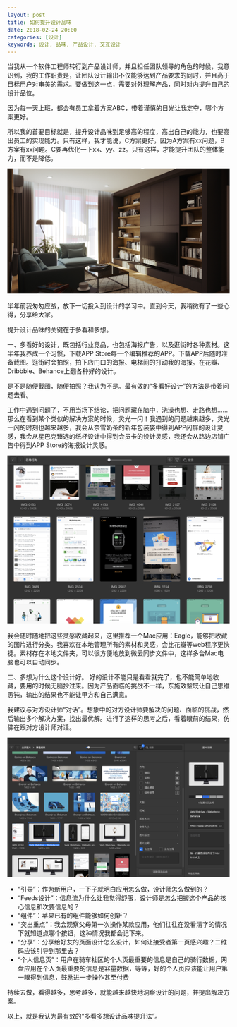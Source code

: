 ```yaml
---
layout: post
title: 如何提升设计品味
date: 2018-02-24 20:00
categories: [设计]
keywords: 设计, 品味, 产品设计, 交互设计
---
```


当我从一个软件工程师转行到产品设计师，并且担任团队领导的角色的时候，我意识到，我的工作职责是，让团队设计输出不仅能够达到产品要求的同时，并且高于目标用户对审美的需求。要做到这一点，需要对外理解产品，同时对内提升自己的设计品位。

因为每一天上班，都会有员工拿着方案ABC，带着谨慎的目光让我定夺，哪个方案更好。

所以我的首要目标就是，提升设计品味到足够高的程度，高出自己的能力，也要高出员工的实现能力。只有这样，我才能说，C方案更好，因为A方案有xx问题，B方案有xx问题。C要再优化一下xx、yy、zz。只有这样，才能提升团队的整体能力，而不是降低。

![](/files/2018/study.jpg)

半年前我匆匆应战，放下一切投入到设计的学习中。直到今天，我稍微有了一些心得，分享给大家。

提升设计品味的关键在于多看和多想。

一、多看好的设计，既包括行业竞品，也包括海报广告，以及逛街时各种素材。这半年我养成一个习惯，下载APP Store每一个编辑推荐的APP。下载APP后随时准备截图。逛街时会拍照，拍下店门口的海报、电梯间的打动我的海报。在花瓣、Dribbble、Behance上翻各种好的设计。

是不是随便截图，随便拍照？我认为不是。最有效的“多看好设计”的方法是带着问题去看。

工作中遇到问题了，不用当场下结论，把问题藏在脑中，洗澡也想、走路也想……那么在看到某个类似的解决方案的时候，灵光一闪！我遇到的问题越来越多，灵光一闪的时刻也越来越多，我会从奈雪奶茶的新年包装袋中得到APP闪屏的设计灵感，我会从星巴克臻选的纸杯设计中得到会员卡的设计灵感，我还会从路边店铺广告中得到APP Store的海报设计灵感。

![](/files/2018/eagle.png)

我会随时随地把这些灵感收藏起来，这里推荐一个Mac应用：Eagle，能够把收藏的图片进行分类。我喜欢在本地管理所有的素材和灵感，会比花瓣等web程序更快捷。素材存在本地文件夹，可以很方便地放到微云同步文件中，这样多台Mac电脑也可以自动同步。

二、多想为什么这个设计好。 好的设计不能只是看看就完了，也不能简单地收藏，要用的时候无脑抄过来。因为产品面临的挑战不一样，东施效颦既让自己思维愚钝，输出的结果也不能让甲方和自己满意。

我建议与对方设计师“对话”。想象中的对方设计师要解决的问题、面临的挑战，然后输出多个解决方案，找出最优解。进行了这样的思考之后，看着眼前的结果，仿佛在跟对方设计师对话。

![](/files/2018/eagle2.png)

- “引导”：作为新用户，一下子就明白应用怎么做，设计师怎么做到的？
- “Feeds设计”：信息流为什么让我觉得舒服，设计师是怎么把握这个产品的核心信息和次要信息的？
- “组件”：苹果已有的组件能够如何创新？
- “突出重点”：我会观察父母第一次操作某款应用，他们往往在没看清字的情况下就知道点哪个按钮，这种情况我都会记下来。
- “分享”：分享给好友的页面设计怎么设计，如何让接受者第一页感兴趣？二维码应该引导到那里去？
- “个人信息页”：用户在骑车社区的个人页最重要的信息是自己的骑行数据，网盘应用在个人页最重要的信息是容量数据，等等，好的个人页应该能让用户第一眼得到信息，鼓励进一步操作甚至付费

持续去做，看得越多，思考越多，就能越来越快地洞察设计的问题，并提出解决方案。

以上，就是我认为最有效的“多看多想设计品味提升法”。
